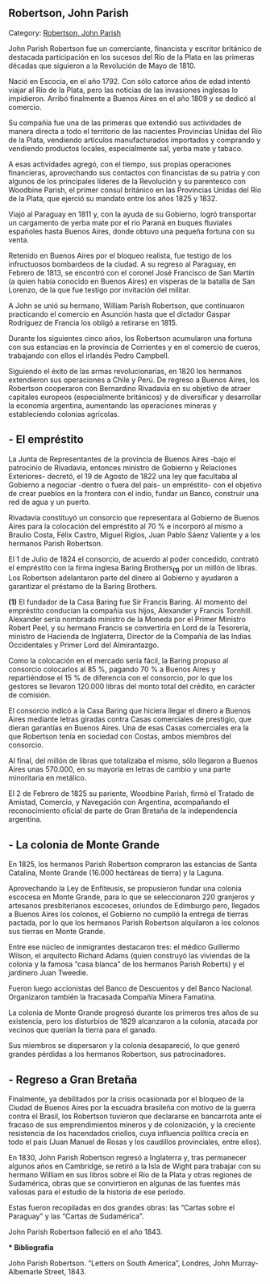 ## Robertson, John Parish

Category: [Robertson, John Parish](http://descubrircorrientes.com.ar/2012/index.php/2769-biografias/r-s-t-u-v-x-y-z/robertson-john-parish)

John Parish Robertson fue un comerciante, financista y escritor británico de destacada participación en los sucesos del Río de la Plata en las primeras décadas que siguieron a la Revolución de Mayo de 1810.

Nació en Escocia, en el año 1792. Con sólo catorce años de edad intentó viajar al Río de la Plata, pero las noticias de las invasiones inglesas lo impidieron. Arribó finalmente a Buenos Aires en el año 1809 y se dedicó al comercio.

Su compañía fue una de las primeras que extendió sus actividades de manera directa a todo el territorio de las nacientes Provincias Unidas del Río de la Plata, vendiendo artículos manufacturados importados y comprando y vendiendo productos locales, especialmente sal, yerba mate y tabaco.

A esas actividades agregó, con el tiempo, sus propias operaciones financieras, aprovechando sus contactos con financistas de su patria y con algunos de los principales líderes de la Revolución y su parentesco con Woodbine Parish, el primer cónsul británico en las Provincias Unidas del Río de la Plata, que ejerció su mandato entre los años 1825 y 1832.

Viajó al Paraguay en 1811 y, con la ayuda de su Gobierno, logró transportar un cargamento de yerba mate por el río Paraná en buques fluviales españoles hasta Buenos Aires, donde obtuvo una pequeña fortuna con su venta.

Retenido en Buenos Aires por el bloqueo realista, fue testigo de los infructuosos bombardeos de la ciudad. A su regreso al Paraguay, en Febrero de 1813, se encontró con el coronel José Francisco de San Martín (a quien había conocido en Buenos Aires) en vísperas de la batalla de San Lorenzo, de la que fue testigo por invitación del militar.

A John se unió su hermano, William Parish Robertson, que continuaron practicando el comercio en Asunción hasta que el dictador Gaspar Rodríguez de Francia los obligó a retirarse en 1815.

Durante los siguientes cinco años, los Robertson acumularon una fortuna con sus estancias en la provincia de Corrientes y en el comercio de cueros, trabajando con ellos el irlandés Pedro Campbell.

Siguiendo el éxito de las armas revolucionarias, en 1820 los hermanos extendieron sus operaciones a Chile y Perú. De regreso a Buenos Aires, los Robertson cooperaron con Bernardino Rivadavia en su objetivo de atraer capitales europeos (especialmente británicos) y de diversificar y desarrollar la economía argentina, aumentando las operaciones mineras y estableciendo colonias agrícolas.

## **\- El empréstito**

La Junta de Representantes de la provincia de Buenos Aires -bajo el patrocinio de Rivadavia, entonces ministro de Gobierno y Relaciones Exteriores- decretó, el 19 de Agosto de 1822 una ley que facultaba al Gobierno a negociar -dentro o fuera del país- un empréstito- con el objetivo de crear pueblos en la frontera con el indio, fundar un Banco, construir una red de agua y un puerto.

Rivadavia constituyó un consorcio que representara al Gobierno de Buenos Aires para la colocación del empréstito al 70 % e incorporó al mismo a Braulio Costa, Félix Castro, Miguel Riglos, Juan Pablo Sáenz Valiente y a los hermanos Parish Robertson.

El 1 de Julio de 1824 el consorcio, de acuerdo al poder concedido, contrató el empréstito con la firma inglesa Baring Brothers<sub><strong>(1)</strong></sub> por un millón de libras. Los Robertson adelantaron parte del dinero al Gobierno y ayudaron a garantizar el préstamo de la Baring Brothers.

**(1)** El fundador de la Casa Baring fue Sir Francis Baring. Al momento del empréstito conducían la compañía sus hijos, Alexander y Francis Tornhill. Alexander sería nombrado ministro de la Moneda por el Primer Ministro Robert Peel, y su hermano Francis se convertiría en Lord de la Tesorería, ministro de Hacienda de Inglaterra, Director de la Compañía de las Indias Occidentales y Primer Lord del Almirantazgo.

Como la colocación en el mercado sería fácil, la Baring propuso al consorcio colocarlos al 85 %, pagando 70 % a Buenos Aires y repartiéndose el 15 % de diferencia con el consorcio, por lo que los gestores se llevaron 120.000 libras del monto total del crédito, en carácter de comisión.

El consorcio indicó a la Casa Baring que hiciera llegar el dinero a Buenos Aires mediante letras giradas contra Casas comerciales de prestigio, que dieran garantías en Buenos Aires. Una de esas Casas comerciales era la que Robertson tenía en sociedad con Costas, ambos miembros del consorcio.

Al final, del millón de libras que totalizaba el mismo, sólo llegaron a Buenos Aires unas 570.000, en su mayoría en letras de cambio y una parte minoritaria en metálico.

El 2 de Febrero de 1825 su pariente, Woodbine Parish, firmó el Tratado de Amistad, Comercio, y Navegación con Argentina, acompañando el reconocimiento oficial de parte de Gran Bretaña de la independencia argentina.

## **\- La colonia de Monte Grande**

En 1825, los hermanos Parish Robertson compraron las estancias de Santa Catalina, Monte Grande (16.000 hectáreas de tierra) y la Laguna.

Aprovechando la Ley de Enfiteusis, se propusieron fundar una colonia escocesa en Monte Grande, para lo que se seleccionaron 220 granjeros y artesanos presbiterianos escoceses, oriundos de Edimburgo pero, llegados a Buenos Aires los colonos, el Gobierno no cumplió la entrega de tierras pactada, por lo que los hermanos Parish Robertson alquilaron a los colonos sus tierras en Monte Grande.

Entre ese núcleo de inmigrantes destacaron tres: el médico Guillermo Wilson, el arquitecto Richard Adams (quien construyó las viviendas de la colonia y la famosa “casa blanca” de los hermanos Parish Roberts) y el jardinero Juan Tweedie.

Fueron luego accionistas del Banco de Descuentos y del Banco Nacional. Organizaron también la fracasada Compañía Minera Famatina.

La colonia de Monte Grande progresó durante los primeros tres años de su existencia, pero los disturbios de 1829 alcanzaron a la colonia, atacada por vecinos que querían la tierra para el ganado.

Sus miembros se dispersaron y la colonia desapareció, lo que generó grandes pérdidas a los hermanos Robertson, sus patrocinadores.

## **\- Regreso a Gran Bretaña**

Finalmente, ya debilitados por la crisis ocasionada por el bloqueo de la Ciudad de Buenos Aires por la escuadra brasileña con motivo de la guerra contra el Brasil, los Robertson tuvieron que declararse en bancarrota ante el fracaso de sus emprendimientos mineros y de colonización, y la creciente resistencia de los hacendados criollos, cuya influencia política crecía en todo el país (Juan Manuel de Rosas y los caudillos provinciales, entre ellos).

En 1830, John Parish Robertson regresó a Inglaterra y, tras permanecer algunos años en Cambridge, se retiró a la Isla de Wight para trabajar con su hermano William en sus libros sobre el Río de la Plata y otras regiones de Sudamérica, obras que se convirtieron en algunas de las fuentes más valiosas para el estudio de la historia de ese período.

Estas fueron recopiladas en dos grandes obras: las “Cartas sobre el Paraguay” y las “Cartas de Sudamérica”.

John Parish Robertson falleció en el año 1843.

**\* Bibliografía**

John Parish Robertson. “Letters on South America”, Londres, John Murray-Albemarle Street, 1843.